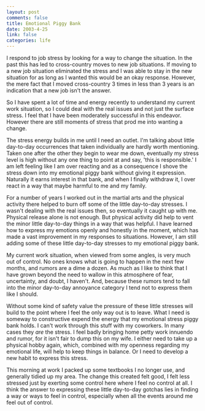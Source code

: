 ```yaml
--- 
layout: post
comments: false
title: Emotional Piggy Bank
date: 2003-4-25
link: false
categories: life
---
```

I respond to job stress by looking for a way to change the situation. In the past this has led to cross-country moves to new job situations. If moving to a new job situation eliminated the stress and I was able to stay in the new situation for as long as I wanted this would be an okay response. However, the mere fact that I moved cross-country 3 times in less than 3 years is an indication that a new job isn't the answer.

So I have spent a lot of time and energy recently to understand my current work situation, so I could deal with the real issues and not just the surface stress. I feel that I have been moderately successful in this endeavor. However there are still moments of stress that prod me into wanting a change.

The stress energy builds in me until I need an outlet. I'm talking about little day-to-day occurrences that taken individually are hardly worth mentioning. Taken one after the other they begin to wear me down, eventually my stress level is high without any one thing to point at and say, 'this is responsible.' I am left feeling like I am over reacting and as a consequence I shove the stress down into my emotional piggy bank without giving it expression. Naturally it earns interest in that bank, and when I finally withdraw it, I over react in a way that maybe harmful to me and my family.

For a number of years I worked out in the martial arts and the physical activity there helped to burn off some of the little day-to-day stresses. I wasn't dealing with the real issues then, so eventually it caught up with me. Physical release alone is not enough. But physical activity did help to vent the minor little day-to-day things in a way that was helpful. I have learned how to express my emotions openly and honestly in the moment, which has made a vast improvement in my responses to situations. However, I am still adding some of these little day-to-day stresses to my emotional piggy bank.

My current work situation, when viewed from some angles, is very much out of control. No ones knows what is going to happen in the next few months, and rumors are a dime a dozen. As much as I like to think that I have grown beyond the need to wallow in this atmosphere of fear, uncertainty, and doubt, I haven't. And, because these rumors tend to fall into the minor day-to-day annoyance category I tend not to express them like I should.

Without some kind of safety value the pressure of these little stresses will build to the point where I feel the only way out is to leave. What I need is someway to constructive expend the energy that my emotional stress piggy bank holds. I can't work through this stuff with my coworkers. In many cases they <em>are</em> the stress. I feel badly bringing home petty work innuendo and rumor, for it isn't fair to dump this on my wife. I either need to take up a physical hobby again, which, combined with my openness regarding my emotional life, will help to keep things in balance. Or I need to develop a new habit to express this stress.

This morning at work I packed up some textbooks I no longer use, and generally tidied up my area. The change this created felt good, I felt less stressed just by exerting some control here where I feel no control at all. I think the answer to expressing these little day-to-day gotchas lies in finding a way or ways to feel in control, especially when all the events around me feel out of control.
